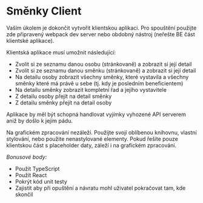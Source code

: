 # Směnky Client

Vaším úkolem je dokončit vytvořit klientskou aplikaci. Pro spouštění použijte zde připravený webpack dev server nebo obdobný nástroj (neřešte BE část klientské aplikace).

Klientská aplikace musí umožnit následující:

- Zvolit si ze seznamu danou osobu (stránkovaně) a zobrazit si její detail
- Zvolit si ze seznamu danou směnku (stránkovaně) a zobrazit si její detail
- Na detailu osoby zobrazit všechny směnky, které vystavila a všechny směnky které má právě u sebe (tj. kdy je posledním beneficientem)
- Na detailu směnky zobrazit kompletní řad a jejího vystavitele
- Z detailu osoby přejít na detail směnky
- Z detailu směnky přejít na detail osoby

Aplikace by měl být schopná handlovat vyjímky vyhozené API serverem aniž by došlo k jejím pádu.

Na grafickém zpracování nezáleží. Použijte svojí oblíbenou knihovnu, vlastní stylování, nebo použite nenastylované elementy. Pokud řešíte pouze klientskou část s placeholder daty, záleží i na grafickém zpracování.

_Bonusové body:_

- Použít TypeScript
- Použít React
- Pokrýt kód unit testy
- Zajistit aby při opuštění a návratu mohl uživatel pokračovat tam, kde skončil
